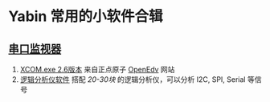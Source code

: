 # Yabin 常用的小软件合辑

## [串口监视器](serial_monitor/)

1. [XCOM.exe 2.6版本][Xcom 2.6] 来自正点原子  [OpenEdv][OpenEdv] 网站	
2. [逻辑分析仪软件][Saleae] 搭配 *20-30块* 的逻辑分析仪，可以分析 I2C, SPI, Serial 等信号

[Xcom 2.6]:serial_monitor/XCOM_V2.6.rar

[OpenEdv]:http://www.openedv.com/forum.php?mod=forumdisplay&fid=26&page=1
[Saleae]:https://www.saleae.com/downloads/
